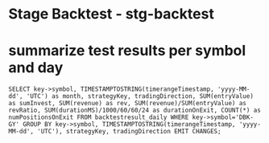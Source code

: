# Stage Backtest - stg-backtest

# summarize test results per symbol and day

    SELECT key->symbol, TIMESTAMPTOSTRING(timerangeTimestamp, 'yyyy-MM-dd', 'UTC') as month, strategyKey, tradingDirection, SUM(entryValue) as sumInvest, SUM(revenue) as rev, SUM(revenue)/SUM(entryValue) as revRatio, SUM(durationMS)/1000/60/60/24 as durationOnExit, COUNT(*) as numPositionsOnExit FROM backtestresult_daily WHERE key->symbol='DBK-GY' GROUP BY key->symbol, TIMESTAMPTOSTRING(timerangeTimestamp, 'yyyy-MM-dd', 'UTC'), strategyKey, tradingDirection EMIT CHANGES;